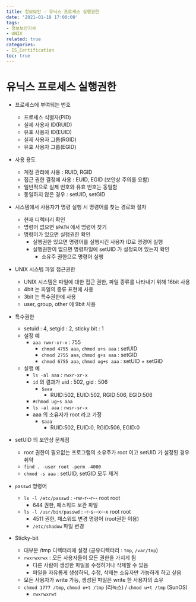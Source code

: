 ```yaml
---
title: 정보보안 - 유닉스 프로세스 실행권한
date: '2021-01-18 17:00:00'
tags:
- 정보보안기사
- UNIX
related: true
categories:
- IS_Certification
toc: true
---
```


# 유닉스 프로세스 실행권한

- 프로세스에 부여되는 번호
    + 프로세스 식별자(PID)
    + 실제 사용자 ID(RUID) 
    + 유효 사용자 ID(EUID) 
    + 실제 사용자 그룹(RGID)
    + 유효 사용자 그룹(EGID)

- 사용 용도
    + 계정 관리에 사용 : RUID, RGID
    + 접근 권한 결정에 사용 : EUID, EGID (보안상 주의를 요함)
    + 일반적으로 실제 번호와 유효 번호는 동일함
    + 동일하지 않은 경우 : setUID, setGID

- 시스템에서 사용자가 명령 실행 시 명령어를 찾는 경로와 절차
    + 현재 디렉터리 확인
    + 명령어 없으면 `$PATH` 에서 명령어 찾기
    + 명령어가 있으면 실행권한 확인
        * 실행권한 있으면 명령어를 실행시킨 사용자 ID로 명령어 실행
        * 실행권한이 없으면 명령파일에 setUID 가 설정되어 있는지 확인
            - 소유주 권한으로 명령어 실행

- UNIX 시스템 파일 접근권한
    + UNIX 시스템은 파일에 대한 접근 권한, 파일 종류를 나타내기 위해 16bit 사용
    + 4bit 는 파일의 종류 표현에 사용
    + 3bit 는 특수권한에 사용
    + user, group, other 에 9bit 사용

- 특수권한
    + setuid : 4, setgid : 2, sticky bit : 1
    + 설정 예
        * `aaa rwxr-xr-x` : 755
            - `chmod 4755 aaa`, `chmod u+s aaa` : setUID
            - `chmod 2755 aaa`, `chmod g+s aaa` : setGID
            - `chmod 6755 aaa`, `chmod ug+s aaa` : setUID + setGID
    + 실행 예
        * `ls -al aaa` : `rwxr-xr-x`
        * `id` 의 결과가 uid : 502, gid : 506
            - `$aaa`
                + RUID:502, EUID:502, RGID:506, EGID:506
        * `#chmod ug+s aaa`
        * `ls -al aaa` : `rwsr-sr-x`
        * aaa 의 소유자가 root 라고 가정
            - `$aaa`
                + RUID:502, EUID:0, RGID:506, EGID:0

- setUID 의 보안상 문제점
    + root 권한이 필요없는 프로그램의 소유주가 root 이고 setUID 가 설정된 경우 취약
    + `find . -user root -perm -4000`
    + `chmod -s aaa` : setUID, setGID 모두 제거

- `passwd` 명령어
    + `ls -l /etc/passwd` : -rw-r--r-- root root
        * 644 권한, 패스워드 보관 파일
    + `ls -l /usr/bin/passwd` : -r-s--x--x root root
        * 4511 권한, 패스워드 변경 명령어 (root권한 이용)
        * `/etc/shadow` 파일 변경

- Sticky-bit
    + 대부분 /tmp 디렉터리에 설정 (공유디렉터리 : `tmp`, `/var/tmp`)
    + `rwxrwxrwx` : 모든 사용자들이 모든 권한을 가지게 됨
        * 다른 사람이 생성한 파일을 수정하거나 삭제할 수 있음
        * 파일을 자유롭게 생성하되, 수정, 삭제는 소유자만 가능하게 하고 싶음
    + 모든 사용자가 write 가능, 생성된 파일은 write 한 사용자의 소유
    + `chmod 1777 /tmp`, `chmod o+t /tmp` (리눅스) / `chmod u+t /tmp` (SunOS)
        * `rwxrwxrwt`
